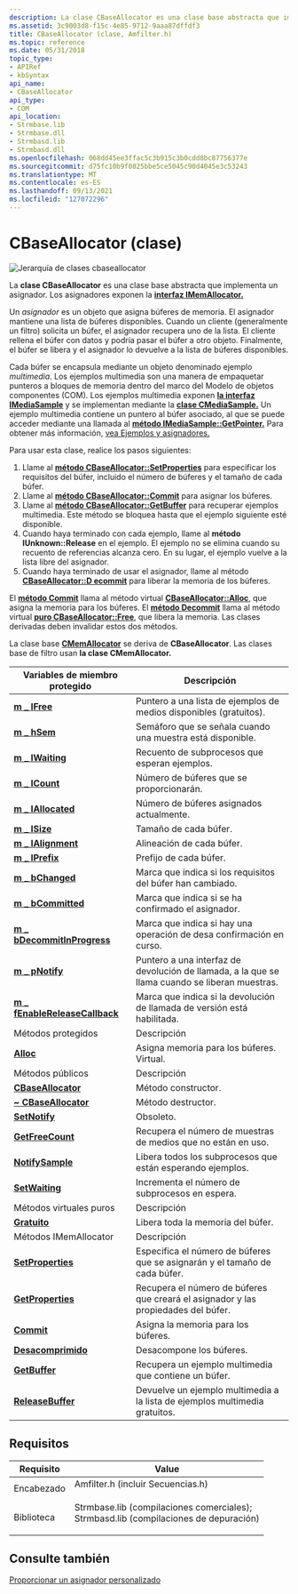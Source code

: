 ```yaml
---
description: La clase CBaseAllocator es una clase base abstracta que implementa un asignador. Los asignadores exponen la interfaz IMemAllocator.
ms.assetid: 3c9003d8-f15c-4e85-9712-9aaa87dffdf3
title: CBaseAllocator (clase, Amfilter.h)
ms.topic: reference
ms.date: 05/31/2018
topic_type:
- APIRef
- kbSyntax
api_name:
- CBaseAllocator
api_type:
- COM
api_location:
- Strmbase.lib
- Strmbase.dll
- Strmbasd.lib
- Strmbasd.dll
ms.openlocfilehash: 068dd45ee3ffac5c3b915c3b0cdd8bc87756377e
ms.sourcegitcommit: d75fc10b9f0825bbe5ce5045c90d4045e3c53243
ms.translationtype: MT
ms.contentlocale: es-ES
ms.lasthandoff: 09/13/2021
ms.locfileid: "127072296"
---
```

# <a name="cbaseallocator-class"></a>CBaseAllocator (clase)

![Jerarquía de clases cbaseallocator](images/filter10.png)

La **clase CBaseAllocator** es una clase base abstracta que implementa un asignador. Los asignadores exponen la [**interfaz IMemAllocator.**](/windows/desktop/api/Strmif/nn-strmif-imemallocator)

Un *asignador* es un objeto que asigna búferes de memoria. El asignador mantiene una lista de búferes disponibles. Cuando un cliente (generalmente un filtro) solicita un búfer, el asignador recupera uno de la lista. El cliente rellena el búfer con datos y podría pasar el búfer a otro objeto. Finalmente, el búfer se libera y el asignador lo devuelve a la lista de búferes disponibles.

Cada búfer se encapsula mediante un objeto denominado ejemplo *multimedia*. Los ejemplos multimedia son una manera de empaquetar punteros a bloques de memoria dentro del marco del Modelo de objetos componentes (COM). Los ejemplos multimedia exponen [**la interfaz IMediaSample**](/windows/desktop/api/Strmif/nn-strmif-imediasample) y se implementan mediante la [**clase CMediaSample.**](cmediasample.md) Un ejemplo multimedia contiene un puntero al búfer asociado, al que se puede acceder mediante una llamada al [**método IMediaSample::GetPointer.**](/windows/desktop/api/Strmif/nf-strmif-imediasample-getpointer) Para obtener más información, [vea Ejemplos y asignadores.](samples-and-allocators.md)

Para usar esta clase, realice los pasos siguientes:

1.  Llame al [**método CBaseAllocator::SetProperties**](cbaseallocator-setproperties.md) para especificar los requisitos del búfer, incluido el número de búferes y el tamaño de cada búfer.
2.  Llame al [**método CBaseAllocator::Commit**](cbaseallocator-commit.md) para asignar los búferes.
3.  Llame al [**método CBaseAllocator::GetBuffer**](cbaseallocator-getbuffer.md) para recuperar ejemplos multimedia. Este método se bloquea hasta que el ejemplo siguiente esté disponible.
4.  Cuando haya terminado con cada ejemplo, llame al **método IUnknown::Release** en el ejemplo. El ejemplo no se elimina cuando su recuento de referencias alcanza cero. En su lugar, el ejemplo vuelve a la lista libre del asignador.
5.  Cuando haya terminado de usar el asignador, llame al método [**CBaseAllocator::D ecommit**](cbaseallocator-decommit.md) para liberar la memoria de los búferes.

El [**método Commit**](cbaseallocator-commit.md) llama al método virtual [**CBaseAllocator::Alloc**](cbaseallocator-alloc.md), que asigna la memoria para los búferes. El [**método Decommit**](cbaseallocator-decommit.md) llama al método virtual [**puro CBaseAllocator::Free**](cbaseallocator-free.md), que libera la memoria. Las clases derivadas deben invalidar estos dos métodos.

La clase base [**CMemAllocator**](cmemallocator.md) se deriva de **CBaseAllocator**. Las clases base de filtro usan **la clase CMemAllocator.**



| Variables de miembro protegido                                                   | Descripción                                                                                |
|------------------------------------------------------------------------------|--------------------------------------------------------------------------------------------|
| [**m \_ lFree**](cbaseallocator-m-lfree.md)                                   | Puntero a una lista de ejemplos de medios disponibles (gratuitos).                                       |
| [**m \_ hSem**](cbaseallocator-m-hsem.md)                                     | Semáforo que se señala cuando una muestra está disponible.                                |
| [**m \_ lWaiting**](cbaseallocator-m-lwaiting.md)                             | Recuento de subprocesos que esperan ejemplos.                                                      |
| [**m \_ lCount**](cbaseallocator-m-lcount.md)                                 | Número de búferes que se proporcionarán.                                                              |
| [**m \_ lAllocated**](cbaseallocator-m-lallocated.md)                         | Número de búferes asignados actualmente.                                                     |
| [**m \_ lSize**](cbaseallocator-m-lsize.md)                                   | Tamaño de cada búfer.                                                                       |
| [**m \_ lAlignment**](cbaseallocator-m-lalignment.md)                         | Alineación de cada búfer.                                                                  |
| [**m \_ lPrefix**](cbaseallocator-m-lprefix.md)                               | Prefijo de cada búfer.                                                                     |
| [**m \_ bChanged**](cbaseallocator-m-bchanged.md)                             | Marca que indica si los requisitos del búfer han cambiado.                              |
| [**m \_ bCommitted**](cbaseallocator-m-bcommitted.md)                         | Marca que indica si se ha confirmado el asignador.                                  |
| [**m \_ bDecommitInProgress**](cbaseallocator-m-bdecommitinprogress.md)       | Marca que indica si hay una operación de desa confirmación en curso.                               |
| [**m \_ pNotify**](cbaseallocator-m-pnotify.md)                               | Puntero a una interfaz de devolución de llamada, a la que se llama cuando se liberan muestras.                |
| [**m \_ fEnableReleaseCallback**](cbaseallocator-m-fenablereleasecallback.md) | Marca que indica si la devolución de llamada de versión está habilitada.                                   |
| Métodos protegidos                                                            | Descripción                                                                                |
| [**Alloc**](cbaseallocator-alloc.md)                                        | Asigna memoria para los búferes. Virtual.                                                 |
| Métodos públicos                                                               | Descripción                                                                                |
| [**CBaseAllocator**](cbaseallocator-cbaseallocator.md)                      | Método constructor.                                                                        |
| [**~ CBaseAllocator**](cbaseallocator--cbaseallocator.md)                   | Método destructor.                                                                         |
| [**SetNotify**](cbaseallocator-setnotify.md)                                | Obsoleto.                                                                                  |
| [**GetFreeCount**](cbaseallocator-getfreecount.md)                          | Recupera el número de muestras de medios que no están en uso.                                 |
| [**NotifySample**](cbaseallocator-notifysample.md)                          | Libera todos los subprocesos que están esperando ejemplos.                                         |
| [**SetWaiting**](cbaseallocator-setwaiting.md)                              | Incrementa el número de subprocesos en espera.                                                   |
| Métodos virtuales puros                                                         | Descripción                                                                                |
| [**Gratuito**](cbaseallocator-free.md)                                          | Libera toda la memoria del búfer.                                                         |
| Métodos IMemAllocator                                                        | Descripción                                                                                |
| [**SetProperties**](cbaseallocator-setproperties.md)                        | Especifica el número de búferes que se asignarán y el tamaño de cada búfer.                   |
| [**GetProperties**](cbaseallocator-getproperties.md)                        | Recupera el número de búferes que creará el asignador y las propiedades del búfer. |
| [**Commit**](cbaseallocator-commit.md)                                      | Asigna la memoria para los búferes.                                                      |
| [**Desacomprimido**](cbaseallocator-decommit.md)                                  | Desacompone los búferes.                                                                     |
| [**GetBuffer**](cbaseallocator-getbuffer.md)                                | Recupera un ejemplo multimedia que contiene un búfer.                                           |
| [**ReleaseBuffer**](cbaseallocator-releasebuffer.md)                        | Devuelve un ejemplo multimedia a la lista de ejemplos multimedia gratuitos.                                  |



 

## <a name="requirements"></a>Requisitos



| Requisito | Value |
|--------------------|--------------------------------------------------------------------------------------------------------------------------------------------------------------------------------------------|
| Encabezado<br/>  | <dl> <dt>Amfilter.h (incluir Secuencias.h)</dt> </dl>                                                                                  |
| Biblioteca<br/> | <dl> <dt>Strmbase.lib (compilaciones comerciales); </dt> <dt>Strmbasd.lib (compilaciones de depuración)</dt> </dl> |



## <a name="see-also"></a>Consulte también

<dl> <dt>

[Proporcionar un asignador personalizado](providing-a-custom-allocator.md)
</dt> </dl>

 

 





